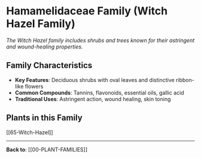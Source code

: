 # Hamamelidaceae Family (Witch Hazel Family)

*The Witch Hazel family includes shrubs and trees known for their astringent and wound-healing properties.*

## Family Characteristics
- **Key Features**: Deciduous shrubs with oval leaves and distinctive ribbon-like flowers
- **Common Compounds**: Tannins, flavonoids, essential oils, gallic acid
- **Traditional Uses**: Astringent action, wound healing, skin toning

## Plants in this Family

[[65-Witch-Hazel]]

---

**Back to**: [[00-PLANT-FAMILIES]]